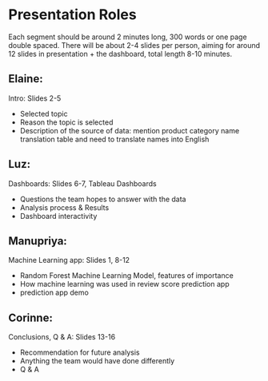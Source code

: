 # Presentation Roles 


Each segment should be around 2 minutes long, 300 words or one page double spaced.  There will be about 2-4 slides per person, aiming for around 12 slides in presentation + the dashboard, total length 8-10 minutes.

## Elaine:


Intro:  Slides 2-5


*   Selected topic
*   Reason the topic is selected
*   Description of the source of data: mention product category name translation table and need to translate names into English


## Luz:


Dashboards: Slides 6-7, Tableau Dashboards


*   Questions the team hopes to answer with the data
*   Analysis process & Results
*   Dashboard interactivity


## Manupriya:


Machine Learning app: Slides 1, 8-12

*   Random Forest Machine Learning Model, features of importance
*   How machine learning was used in review score prediction app
*   prediction app demo


## Corinne:


Conclusions, Q & A: Slides 13-16

*   Recommendation for future analysis
*   Anything the team would have done differently
*   Q & A
